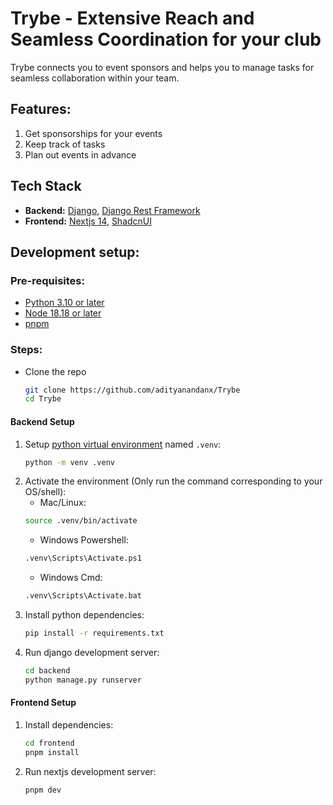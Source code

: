 # Trybe - Extensive Reach and Seamless Coordination for your club
Trybe connects you to event sponsors and helps you to manage tasks for seamless collaboration within your team. 


## Features:
1. Get sponsorships for your events
2. Keep track of tasks
3. Plan out events in advance

## Tech Stack
- **Backend:** [Django](https://www.djangoproject.com/), [Django Rest Framework](https://www.django-rest-framework.org/)
- **Frontend:** [Nextjs 14](https://nextjs.org/), [ShadcnUI](https://ui.shadcn.com/)

## Development setup:
### Pre-requisites:
- [Python 3.10 or later](https://www.python.org/downloads/)
- [Node 18.18 or later](https://nodejs.org/en/download/package-manager/current)
- [pnpm](https://pnpm.io/installation)

### Steps:
- Clone the repo
    ```bash
    git clone https://github.com/adityanandanx/Trybe
    cd Trybe
    ```
#### Backend Setup
1. Setup [python virtual environment](https://docs.python.org/3/library/venv.html#creating-virtual-environments) named `.venv`:
    ```bash
    python -m venv .venv
    ```
2. Activate the environment (Only run the command corresponding to your OS/shell):
    - Mac/Linux:
    ```bash
    source .venv/bin/activate
    ```
    - Windows Powershell:
    ```bash
    .venv\Scripts\Activate.ps1
    ```
    - Windows Cmd:
    ```bash
    .venv\Scripts\Activate.bat
    ```
3. Install python dependencies:
    ```bash
    pip install -r requirements.txt
    ```
4. Run django development server:
    ```bash
    cd backend
    python manage.py runserver
    ```

#### Frontend Setup
1. Install dependencies:
    ```bash
    cd frontend
    pnpm install
    ```
2. Run nextjs development server:
    ```bash
    pnpm dev
    ```



